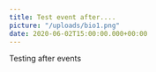 ```yaml
---
title: Test event after....
picture: "/uploads/bio1.png"
date: 2020-06-02T15:00:00.000+00:00
---
```


Testing after events
